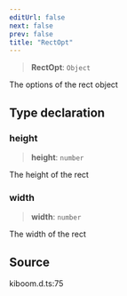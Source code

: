 ```yaml
---
editUrl: false
next: false
prev: false
title: "RectOpt"
---
```


> **RectOpt**: `Object`

The options of the rect object

## Type declaration

### height

> **height**: `number`

The height of the rect

### width

> **width**: `number`

The width of the rect

## Source

kiboom.d.ts:75
